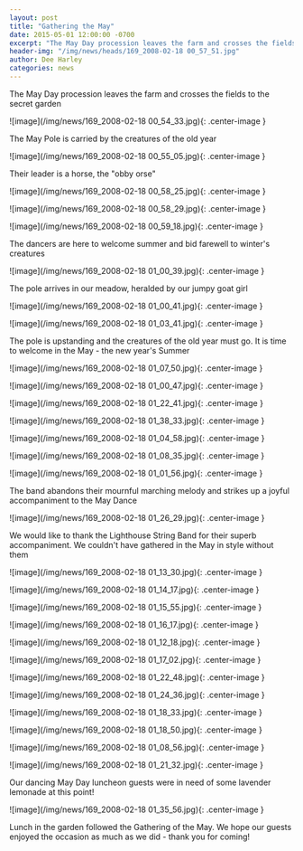 ```yaml
---
layout: post
title: "Gathering the May"
date: 2015-05-01 12:00:00 -0700
excerpt: "The May Day procession leaves the farm and crosses the fields to the secret garden ..."
header-img: "/img/news/heads/169_2008-02-18 00_57_51.jpg"
author: Dee Harley
categories: news
---
```

The May Day procession leaves the farm and crosses the fields to the
secret garden

![image](/img/news/169_2008-02-18 00_54_33.jpg){: .center-image }

The May Pole is carried by the creatures of the old year

![image](/img/news/169_2008-02-18 00_55_05.jpg){: .center-image }

Their leader is a horse, the &quot;obby orse&quot;

![image](/img/news/169_2008-02-18 00_58_25.jpg){: .center-image }

![image](/img/news/169_2008-02-18 00_58_29.jpg){: .center-image }

![image](/img/news/169_2008-02-18 00_59_18.jpg){: .center-image }

The dancers are here to welcome summer and bid farewell to winter's
creatures

![image](/img/news/169_2008-02-18 01_00_39.jpg){: .center-image }

The pole arrives in our meadow, heralded by our jumpy goat girl

![image](/img/news/169_2008-02-18 01_00_41.jpg){: .center-image }

![image](/img/news/169_2008-02-18 01_03_41.jpg){: .center-image }

The pole is upstanding and the creatures of the old year must go. It
is time to welcome in the May - the new year's Summer

![image](/img/news/169_2008-02-18 01_07_50.jpg){: .center-image }

![image](/img/news/169_2008-02-18 01_00_47.jpg){: .center-image }

![image](/img/news/169_2008-02-18 01_22_41.jpg){: .center-image }

![image](/img/news/169_2008-02-18 01_38_33.jpg){: .center-image }

![image](/img/news/169_2008-02-18 01_04_58.jpg){: .center-image }

![image](/img/news/169_2008-02-18 01_08_35.jpg){: .center-image }

![image](/img/news/169_2008-02-18 01_01_56.jpg){: .center-image }

The band abandons their mournful marching melody and strikes up a
joyful accompaniment to the May Dance

![image](/img/news/169_2008-02-18 01_26_29.jpg){: .center-image }

We would like to thank the Lighthouse String Band for their superb
accompaniment. We couldn't have gathered in the May in style without
them

![image](/img/news/169_2008-02-18 01_13_30.jpg){: .center-image }

![image](/img/news/169_2008-02-18 01_14_17.jpg){: .center-image }

![image](/img/news/169_2008-02-18 01_15_55.jpg){: .center-image }

![image](/img/news/169_2008-02-18 01_16_17.jpg){: .center-image }

![image](/img/news/169_2008-02-18 01_12_18.jpg){: .center-image }

![image](/img/news/169_2008-02-18 01_17_02.jpg){: .center-image }

![image](/img/news/169_2008-02-18 01_22_48.jpg){: .center-image }

![image](/img/news/169_2008-02-18 01_24_36.jpg){: .center-image }

![image](/img/news/169_2008-02-18 01_18_33.jpg){: .center-image }

![image](/img/news/169_2008-02-18 01_18_50.jpg){: .center-image }

![image](/img/news/169_2008-02-18 01_08_56.jpg){: .center-image }

![image](/img/news/169_2008-02-18 01_21_32.jpg){: .center-image }

Our dancing May Day luncheon guests were in need of some lavender
lemonade at this point!

![image](/img/news/169_2008-02-18 01_35_56.jpg){: .center-image }

Lunch in the garden followed the Gathering of the May. We hope our
guests enjoyed the occasion as much as we did - thank you for coming!

